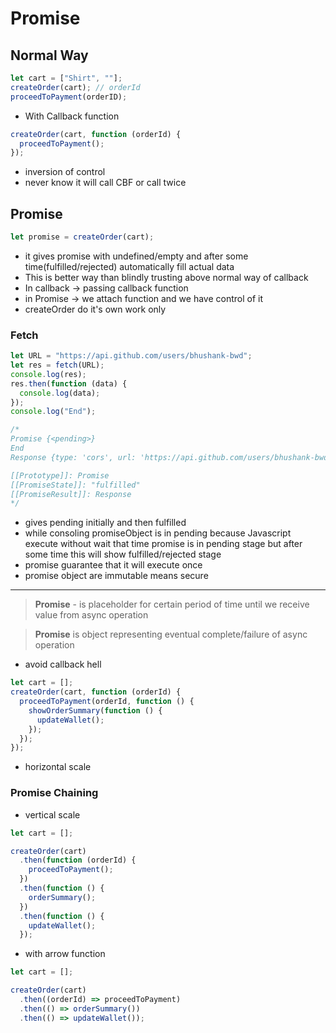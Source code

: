# Promise

## Normal Way

```js
let cart = ["Shirt", ""];
createOrder(cart); // orderId
proceedToPayment(orderID);
```

- With Callback function

```js
createOrder(cart, function (orderId) {
  proceedToPayment();
});
```

- inversion of control
- never know it will call CBF or call twice

## Promise

```js
let promise = createOrder(cart);
```

- it gives promise with undefined/empty and after some time(fulfilled/rejected) automatically fill actual data
- This is better way than blindly trusting above normal way of callback
- In callback -> passing callback function
- in Promise -> we attach function and we have control of it
- createOrder do it's own work only

### Fetch

```js
let URL = "https://api.github.com/users/bhushank-bwd";
let res = fetch(URL);
console.log(res);
res.then(function (data) {
  console.log(data);
});
console.log("End");

/*
Promise {<pending>}
End
Response {type: 'cors', url: 'https://api.github.com/users/bhushank-bwd', redirected: false, status: 200, ok: true, …}

[[Prototype]]: Promise
[[PromiseState]]: "fulfilled"
[[PromiseResult]]: Response
*/
```

- gives pending initially and then fulfilled
- while consoling promiseObject is in pending because Javascript execute without wait that time promise is in pending stage but after some time this will show fulfilled/rejected stage
- promise guarantee that it will execute once
- promise object are immutable means secure

---

> **Promise** - is placeholder for certain period of time until we receive value from async operation

> **Promise** is object representing eventual complete/failure of async operation

- avoid callback hell

```js
let cart = [];
createOrder(cart, function (orderId) {
  proceedToPayment(orderId, function () {
    showOrderSummary(function () {
      updateWallet();
    });
  });
});
```

- horizontal scale

### Promise Chaining

- vertical scale

```js
let cart = [];

createOrder(cart)
  .then(function (orderId) {
    proceedToPayment();
  })
  .then(function () {
    orderSummary();
  })
  .then(function () {
    updateWallet();
  });
```

- with arrow function

```js
let cart = [];

createOrder(cart)
  .then((orderId) => proceedToPayment)
  .then(() => orderSummary())
  .then(() => updateWallet());
```
